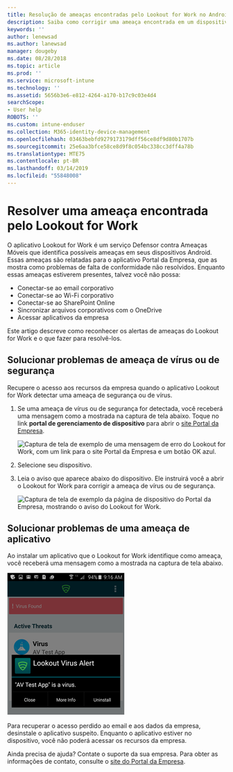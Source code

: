 ```yaml
---
title: Resolução de ameaças encontradas pelo Lookout for Work no Android | Microsoft Docs
description: Saiba como corrigir uma ameaça encontrada em um dispositivo Android pelo aplicativo Lookout for Work.
keywords: ''
author: lenewsad
ms.author: lanewsad
manager: dougeby
ms.date: 08/28/2018
ms.topic: article
ms.prod: ''
ms.service: microsoft-intune
ms.technology: ''
ms.assetid: 5656b3e6-e812-4264-a170-b17c9c03e4d4
searchScope:
- User help
ROBOTS: ''
ms.custom: intune-enduser
ms.collection: M365-identity-device-management
ms.openlocfilehash: 03463bebfd9279173179dff56ce8df9d80b1707b
ms.sourcegitcommit: 25e6aa3bfce58ce8d9f8c054bc338cc3dff4a78b
ms.translationtype: MTE75
ms.contentlocale: pt-BR
ms.lasthandoff: 03/14/2019
ms.locfileid: "55848008"
---
```

# <a name="resolve-a-threat-found-by-lookout-for-work"></a>Resolver uma ameaça encontrada pelo Lookout for Work  

O aplicativo Lookout for Work é um serviço Defensor contra Ameaças Móveis que identifica possíveis ameaças em seus dispositivos Android. Essas ameaças são relatadas para o aplicativo Portal da Empresa, que as mostra como problemas de falta de conformidade não resolvidos. Enquanto essas ameaças estiverem presentes, talvez você não possa:

* Conectar-se ao email corporativo
* Conectar-se ao Wi-Fi corporativo
* Conectar-se ao SharePoint Online
* Sincronizar arquivos corporativos com o OneDrive
* Acessar aplicativos da empresa

Este artigo descreve como reconhecer os alertas de ameaças do Lookout for Work e o que fazer para resolvê-los. 

## <a name="troubleshoot-virus-or-security-threat"></a>Solucionar problemas de ameaça de vírus ou de segurança  
Recupere o acesso aos recursos da empresa quando o aplicativo Lookout for Work detectar uma ameaça de segurança ou de vírus.  

1. Se uma ameaça de vírus ou de segurança for detectada, você receberá uma mensagem como a mostrada na captura de tela abaixo. Toque no link **portal de gerenciamento de dispositivo** para abrir o [site Portal da Empresa](https://portal.manage.microsoft.com/devices).  

    ![Captura de tela de exemplo de uma mensagem de erro do Lookout for Work, com um link para o site Portal da Empresa e um botão OK azul.](./media/mtd-go-to-device-management-portal-android.png)

2. Selecione seu dispositivo.  
3. Leia o aviso que aparece abaixo do dispositivo. Ele instruirá você a abrir o Lookout for Work para corrigir a ameaça de vírus ou de segurança. 

    ![Captura de tela de exemplo da página de dispositivo do Portal da Empresa, mostrando o aviso do Lookout for Work.](./media/CP-lookout-virus-banner-1808.png)  

## <a name="troubleshoot-an-app-threat"></a>Solucionar problemas de uma ameaça de aplicativo  

Ao instalar um aplicativo que o Lookout for Work identifique como ameaça, você receberá uma mensagem como a mostrada na captura de tela abaixo.  

![Captura de tela de exemplo mostrando uma mensagem de alerta de vírus do Lookout na interface do aplicativo Lookout for Work. Mostra três botões: "Fechar", "Mais Informações" e "Desinstalar".](./media/lookout-virus-alert-android.png)  

Para recuperar o acesso perdido ao email e aos dados da empresa, desinstale o aplicativo suspeito. Enquanto o aplicativo estiver no dispositivo, você não poderá acessar os recursos da empresa.    

Ainda precisa de ajuda? Contate o suporte da sua empresa. Para obter as informações de contato, consulte o [site do Portal da Empresa](https://go.microsoft.com/fwlink/?linkid=2010980).  
